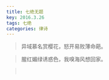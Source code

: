 ```yaml
---
title: 七绝无题
key: 2016.3.26
tags: 七绝
categories: 律诗
---
```


<blockquote class="blockquote-center">异域慕名赏樱花，怒开易败薄命葩。
</blockquote>
<blockquote class="blockquote-center">腥红媚绿诱惑色，我嗅海风想回家。
</blockquote>
<blockquote class="blockquote-center"></br>
</blockquote>
